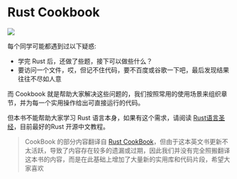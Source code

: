 # Rust Cookbook
<img src="https://github.com/sunface/rust-cookbook/blob/main/assets/banner.png?raw=true" />

每个同学可能都遇到过以下疑惑:

- 学完 Rust 后，还做了些题，接下可以做些什么？
- 要访问一个文件，哎，但记不住代码，要不百度或谷歌一下吧，最后发现结果往往不尽如人意

而 Cookbook 就是帮助大家解决这些问题的，我们按照常用的使用场景来组织章节，并为每一个实用操作给出可直接运行的代码。

但本书不能帮助大家学习 Rust 语言本身，如果有这个需求，请阅读 [Rust语言圣经](https://course.rs)，目前最好的Rust 开源中文教程。

> CookBook 的部分内容翻译自 [Rust CookBook](https://rust-lang-nursery.github.io/rust-cookbook/intro.html)，但由于这本英文书更新不太活跃，导致了内容存在较多的遗漏或过期，因此我们并没有完全照搬翻译这本书的内容，而是在此基础上增加了大量新的实用库和代码片段，希望大家喜欢